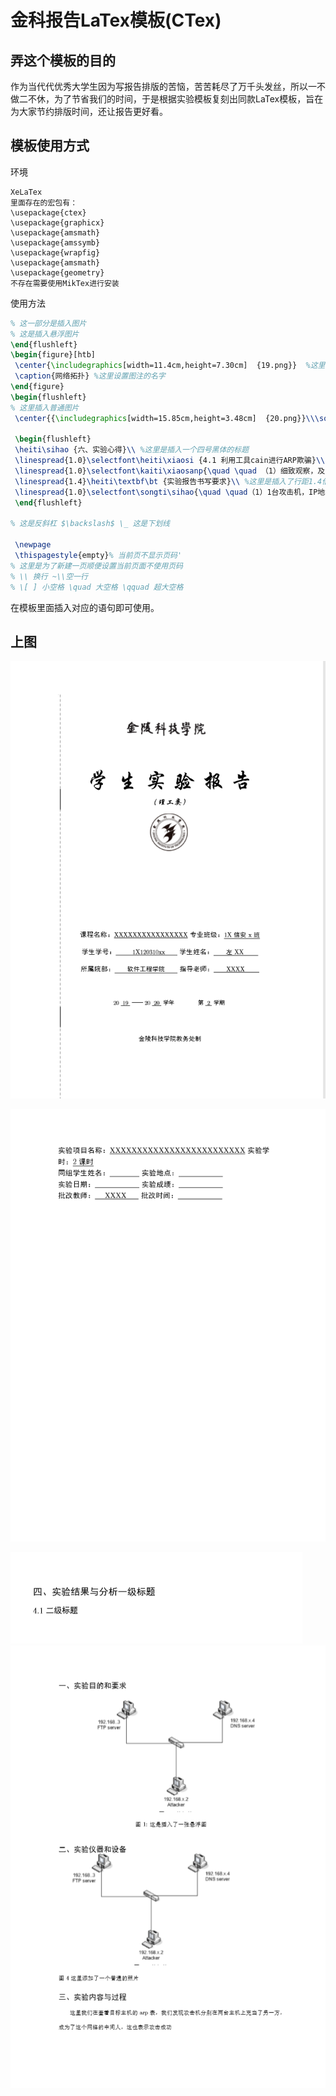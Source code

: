 # 金科报告LaTex模板(CTex)

## 弄这个模板的目的

作为当代代优秀大学生因为写报告排版的苦恼，苦苦耗尽了万千头发丝，所以一不做二不休，为了节省我们的时间，于是根据实验模板复刻出同款LaTex模板，旨在为大家节约排版时间，还让报告更好看。

## 模板使用方式

环境

```
XeLaTex
里面存在的宏包有：
\usepackage{ctex}
\usepackage{graphicx}
\usepackage{amsmath}
\usepackage{amssymb}
\usepackage{wrapfig}
\usepackage{amsmath}
\usepackage{geometry}
不存在需要使用MikTex进行安装
```

使用方法

```latex
% 这一部分是插入图片
% 这是插入悬浮图片
\end{flushleft}
\begin{figure}[htb] 
 \center{\includegraphics[width=11.4cm,height=7.30cm]  {19.png}}  %这里设置图片长宽，还有图片(这里的图片存放在tex文件的根目录)
 \caption{网络拓扑} %这里设置图注的名字
\end{figure}
\begin{flushleft}
% 这里插入普通图片
 \center{{\includegraphics[width=15.85cm,height=3.48cm]  {20.png}}\\\songti\wuhao{图4 192.168.x.2主机中wireshark抓取的ICMP数据包} } 这里还是和这个一样的

 \begin{flushleft}
 \heiti\sihao {六、实验心得}\\ %这里是插入一个四号黑体的标题
 \linespread{1.0}\selectfont\heiti\xiaosi {4.1 利用工具cain进行ARP欺骗}\\
 \linespread{1.0}\selectfont\kaiti\xiaosanp{\quad \quad （1）细致观察，及时、准确、如实记录。}\\ 这里是插入了行距为1.0倍，楷体小四号修改后的段落
 \linespread{1.4}\heiti\textbf\bt {实验报告书写要求}\\ %这里是插入了行距1.4倍黑体加粗的标题
 \linespread{1.0}\selectfont\songti\sihao{\quad \quad（1）1台攻击机，IP地址为192.168.x.2，安装软件为cain.exe\\ \quad \quad（2）2台靶机，IP地址分别为192.168.x.3、192.168.x.4\\ \quad \quad（3）192.168.x.3上安装了FTP服务器，用户名为administrator，口令为Simplexue123。\\ \quad \quad（4）192.168.x.4上配置了DNS服务器。}\\ 这里插入了一个1.0倍行距宋体四号的段落
 \end{flushleft}

% 这是反斜杠 $\backslash$ \_ 这是下划线

 \newpage
 \thispagestyle{empty}% 当前页不显示页码'
% 这里是为了新建一页顺便设置当前页面不使用页码 
% \\ 换行 ~\\空一行
% \[ ] 小空格 \quad 大空格 \qquad 超大空格

```

在模板里面插入对应的语句即可使用。

## 上图

![](img/%E5%9B%BE%E4%BE%8B1.png)

![图例3](img/%E5%9B%BE%E4%BE%8B3.png)

![图例5](img/%E5%9B%BE%E4%BE%8B5.png)![图例4](img/%E5%9B%BE%E4%BE%8B4.png)